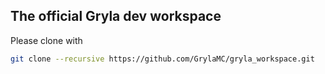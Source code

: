 ## The official Gryla dev workspace

Please clone with

```bash
git clone --recursive https://github.com/GrylaMC/gryla_workspace.git
```
